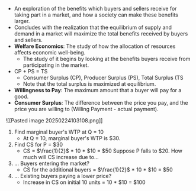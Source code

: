 - An exploration of the benefits which buyers and sellers receive for taking part in a market, and how a society can make these benefits larger.
- Concludes with the realization that the equilibrium of supply and demand in a market will maximize the total benefits received by buyers and sellers.
- **Welfare Economics**: The study of how the allocation of resources affects economic well-being.
	- The study of it begins by looking at the benefits buyers receive from participating in the market.
- CP + PS = TS
	- Consumer Surplus (CP), Producer Surplus (PS), Total Surplus (TS
	- Note that the total surplus is maximized at equilibrium.
- **Willingness to Pay**: The maximum amount that a buyer will pay for a good.
- **Consumer Surplus**: The difference between the price you pay, and the price you are willing to (Willing Payment - actual payment).

![[Pasted image 20250224103108.png]]
1. Find marginal buyer's WTP at Q = 10
	- At Q = 10, marginal buyer's WTP is $30.
2. Find CS for P = $30
	- CS = $\frac{1}{2}$ * 10 * $10 = $50
Suppose P falls to $20. How much will CS increase due to...
3. ... Buyers entering the market?
	- CS for the additional buyers = $\frac{1}{2}$ * 10 * $10 = $50
4. ... Existing buyers paying a lower price?
	- Increase in CS on initial 10 units = 10 * $10 = $100
